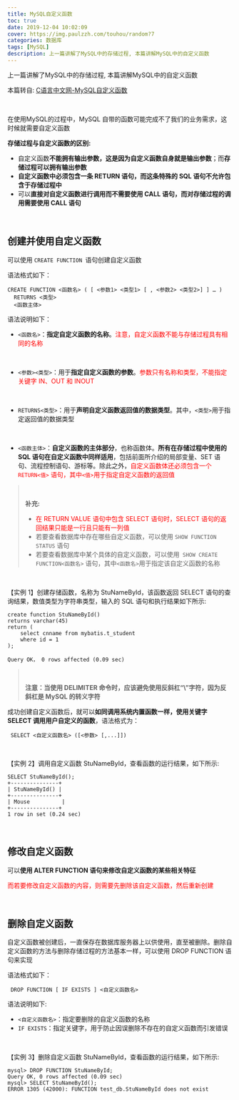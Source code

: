 ```yaml
---
title: MySQL自定义函数
toc: true
date: 2019-12-04 10:02:09
cover: https://img.paulzzh.com/touhou/random?7
categories: 数据库
tags: [MySQL]
description: 上一篇讲解了MySQL中的存储过程, 本篇讲解MySQL中的自定义函数
---
```


上一篇讲解了MySQL中的存储过程, 本篇讲解MySQL中的自定义函数

本篇转自: [C语言中文网-MySQL自定义函数](http://c.biancheng.net/view/2590.html)

<br/>

<!--more-->

在使用MySQL的过程中，MySQL 自带的函数可能完成不了我们的业务需求，这时候就需要自定义函数

**存储过程与自定义函数的区别:**

-   自定义函数**不能拥有输出参数，这是因为自定义函数自身就是输出参数**；而**存储过程可以拥有输出参数**
-   **自定义函数中必须包含一条 RETURN 语句，而这条特殊的 SQL 语句不允许包含于存储过程中**
-   可以**直接对自定义函数进行调用而不需要使用 CALL 语句，而对存储过程的调用需要使用 CALL 语句**

<br/>

## 创建并使用自定义函数

可以使用 `CREATE FUNCTION `语句创建自定义函数

语法格式如下： 

```mysql
CREATE FUNCTION <函数名> ( [ <参数1> <类型1> [ , <参数2> <类型2>] ] … )
  RETURNS <类型>
  <函数主体>
```

语法说明如下： 

-    `<函数名>`：**指定自定义函数的名称**。<font color="#ff0000">注意，自定义函数不能与存储过程具有相同的名称</font>

​    

-    `<参数><类型>`：用于**指定自定义函数的参数**。<font color="#ff0000">参数只有名称和类型，不能指定关键字 IN、OUT 和 INOUT</font>

​    

-    `RETURNS<类型>`：用于**声明自定义函数返回值的数据类型**。其中，`<类型>`用于指定返回值的数据类型

​    

-    `<函数主体>`：**自定义函数的主体部分**，也称函数体。**所有在存储过程中使用的 SQL 语句在自定义函数中同样适用**，包括前面所介绍的局部变量、SET 语句、流程控制语句、游标等。除此之外，<font color="#ff0000">自定义函数体还必须包含一个 `RETURN<值>` 语句，其中`<值>`用于指定自定义函数的返回值</font>

><br/>
>
>**补充:**
>
>-   <font color="#ff0000">在 RETURN VALUE 语句中包含 SELECT 语句时，SELECT 语句的返回结果只能是一行且只能有一列值</font>
>-   若要查看数据库中存在哪些自定义函数，可以使用 `SHOW FUNCTION STATUS` 语句
>-   若要查看数据库中某个具体的自定义函数，可以使用` SHOW CREATE FUNCTION<函数名>` 语句，其中`<函数名>`用于指定该自定义函数的名称

<br/>

【实例 1】创建存储函数，名称为 StuNameById，该函数返回 SELECT 语句的查询结果，数值类型为字符串类型，输入的 SQL 语句和执行结果如下所示:

```mysql
create function StuNameById()
returns varchar(45)
return (
	select cnname from mybatis.t_student 
    where id = 1
);

Query OK， 0 rows affected (0.09 sec)
```

><br/>
>
>**注意：当使用 DELIMITER 命令时，应该避免使用反斜杠“\”字符，因为反斜杠是 MySQL 的转义字符**

成功创建自定义函数后，就可以**如同调用系统内置函数一样，使用关键字 SELECT 调用用户自定义的函数**，语法格式为： 

```mysql
 SELECT <自定义函数名> ([<参数> [,...]])
```

<br/>

 【实例 2】调用自定义函数 StuNameById，查看函数的运行结果，如下所示:

```mysql
SELECT StuNameById();
+---------------+
| StuNameById() |
+---------------+
| Mouse          |
+---------------+
1 row in set (0.24 sec)
```

<br/>

##  修改自定义函数

可以**使用 ALTER FUNCTION 语句来修改自定义函数的某些相关特征**

<font color="#ff0000">而若要修改自定义函数的内容，则需要先删除该自定义函数，然后重新创建</font>

<br/>

## 删除自定义函数

自定义函数被创建后，一直保存在数据库服务器上以供使用，直至被删除。删除自定义函数的方法与删除存储过程的方法基本一样，可以使用 DROP FUNCTION 语句来实现

语法格式如下： 

```mysql
 DROP FUNCTION [ IF EXISTS ] <自定义函数名>
```

语法说明如下:

-   `<自定义函数名>`：指定要删除的自定义函数的名称
-   `IF EXISTS`：指定关键字，用于防止因误删除不存在的自定义函数而引发错误

<br/>

【实例 3】删除自定义函数 StuNameById，查看函数的运行结果，如下所示:

```mysql
mysql> DROP FUNCTION StuNameById;
Query OK, 0 rows affected (0.09 sec)
mysql> SELECT StuNameById();
ERROR 1305 (42000): FUNCTION test_db.StuNameById does not exist
```

<br/>
